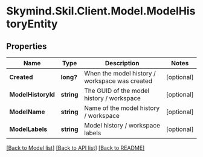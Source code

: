 # Skymind.Skil.Client.Model.ModelHistoryEntity
## Properties

Name | Type | Description | Notes
------------ | ------------- | ------------- | -------------
**Created** | **long?** | When the model history / workspace was created | [optional] 
**ModelHistoryId** | **string** | The GUID of the model history / workspace | [optional] 
**ModelName** | **string** | Name of the model history / workspace | [optional] 
**ModelLabels** | **string** | Model history / workspace labels | [optional] 

[[Back to Model list]](../README.md#documentation-for-models) [[Back to API list]](../README.md#documentation-for-api-endpoints) [[Back to README]](../README.md)

